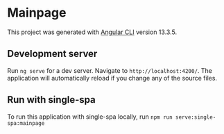 # Mainpage

This project was generated with [Angular CLI](https://github.com/angular/angular-cli) version 13.3.5.

## Development server

Run `ng serve` for a dev server. Navigate to `http://localhost:4200/`. The application will automatically reload if you change any of the source files.

## Run with single-spa

To run this application with single-spa locally, run `npm run serve:single-spa:mainpage`
